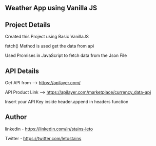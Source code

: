 ## Weather App using Vanilla JS 

## Project Details

Created this Project using Basic VanillaJS 

fetch() Method is used get the data from api

Used Promises in JavaScript to fetch data from the Json File


## API Details

Get API from  --> https://apilayer.com/ 

API Product Link --> https://apilayer.com/marketplace/currency_data-api

Insert your API Key inside header.append  in headers function 

## Author 

linkedin - https://linkedin.com/in/stains-leto

Twitter - https://twitter.com/letostains
